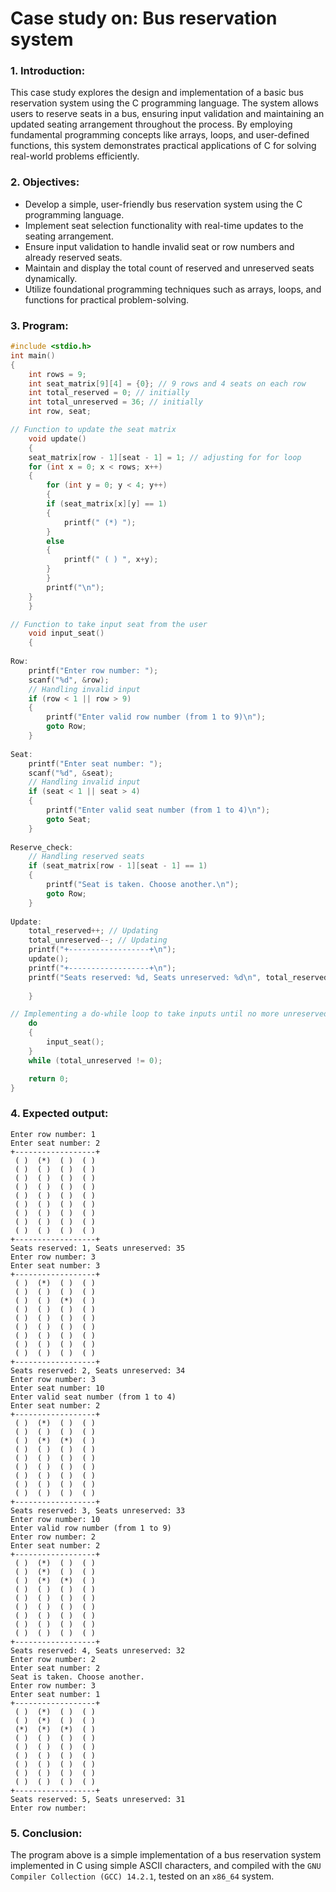 # Case study on: Bus reservation system

### 1. Introduction:
This case study explores the design and implementation of a basic bus reservation system using the C programming language. The system allows users to reserve seats in a bus, ensuring input validation and maintaining an updated seating arrangement throughout the process. By employing fundamental programming concepts like arrays, loops, and user-defined functions, this system demonstrates practical applications of C for solving real-world problems efficiently.

### 2. Objectives:
- Develop a simple, user-friendly bus reservation system using the C programming language.
- Implement seat selection functionality with real-time updates to the seating arrangement.
- Ensure input validation to handle invalid seat or row numbers and already reserved seats.
- Maintain and display the total count of reserved and unreserved seats dynamically.
- Utilize foundational programming techniques such as arrays, loops, and functions for practical problem-solving.

### 3. Program:
```C
#include <stdio.h>
int main()
{
    int rows = 9;
    int seat_matrix[9][4] = {0}; // 9 rows and 4 seats on each row
    int total_reserved = 0; // initially
    int total_unreserved = 36; // initially
    int row, seat;

// Function to update the seat matrix
    void update()
    {
	seat_matrix[row - 1][seat - 1] = 1; // adjusting for for loop
	for (int x = 0; x < rows; x++) 
	{
	    for (int y = 0; y < 4; y++)
	    {
		if (seat_matrix[x][y] == 1)
		{
		    printf(" (*) ");
		}
		else 
		{
		    printf(" ( ) ", x+y);
		}
	    }
	    printf("\n");
	}
    }

// Function to take input seat from the user
    void input_seat()
    {
    
Row:
	printf("Enter row number: ");
	scanf("%d", &row);
	// Handling invalid input
	if (row < 1 || row > 9)
	{
	    printf("Enter valid row number (from 1 to 9)\n"); 
	    goto Row;
	}
	
Seat:
	printf("Enter seat number: ");
	scanf("%d", &seat);
	// Handling invalid input
	if (seat < 1 || seat > 4)
	{
	    printf("Enter valid seat number (from 1 to 4)\n");  
	    goto Seat;
	}
	
Reserve_check:
	// Handling reserved seats
	if (seat_matrix[row - 1][seat - 1] == 1)
	{
	    printf("Seat is taken. Choose another.\n"); 
	    goto Row;
	}
	
Update:
	total_reserved++; // Updating 
	total_unreserved--; // Updating 
	printf("+------------------+\n");
	update();
	printf("+------------------+\n");
	printf("Seats reserved: %d, Seats unreserved: %d\n", total_reserved, total_unreserved);
    
    }

// Implementing a do-while loop to take inputs until no more unreserved seats are left
    do 
    {
		input_seat();
    }
    while (total_unreserved != 0);

    return 0;
}
```

### 4. Expected output:
```
Enter row number: 1
Enter seat number: 2
+------------------+
 ( )  (*)  ( )  ( )
 ( )  ( )  ( )  ( )
 ( )  ( )  ( )  ( )
 ( )  ( )  ( )  ( )
 ( )  ( )  ( )  ( )
 ( )  ( )  ( )  ( )
 ( )  ( )  ( )  ( )
 ( )  ( )  ( )  ( )
 ( )  ( )  ( )  ( )
+------------------+
Seats reserved: 1, Seats unreserved: 35
Enter row number: 3
Enter seat number: 3
+------------------+
 ( )  (*)  ( )  ( )
 ( )  ( )  ( )  ( )
 ( )  ( )  (*)  ( )
 ( )  ( )  ( )  ( )
 ( )  ( )  ( )  ( )
 ( )  ( )  ( )  ( )
 ( )  ( )  ( )  ( )
 ( )  ( )  ( )  ( )
 ( )  ( )  ( )  ( )
+------------------+
Seats reserved: 2, Seats unreserved: 34
Enter row number: 3
Enter seat number: 10
Enter valid seat number (from 1 to 4)
Enter seat number: 2
+------------------+
 ( )  (*)  ( )  ( )
 ( )  ( )  ( )  ( )
 ( )  (*)  (*)  ( )
 ( )  ( )  ( )  ( )
 ( )  ( )  ( )  ( )
 ( )  ( )  ( )  ( )
 ( )  ( )  ( )  ( )
 ( )  ( )  ( )  ( )
 ( )  ( )  ( )  ( )
+------------------+
Seats reserved: 3, Seats unreserved: 33
Enter row number: 10
Enter valid row number (from 1 to 9)
Enter row number: 2
Enter seat number: 2
+------------------+
 ( )  (*)  ( )  ( )
 ( )  (*)  ( )  ( )
 ( )  (*)  (*)  ( )
 ( )  ( )  ( )  ( )
 ( )  ( )  ( )  ( )
 ( )  ( )  ( )  ( )
 ( )  ( )  ( )  ( )
 ( )  ( )  ( )  ( )
 ( )  ( )  ( )  ( )
+------------------+
Seats reserved: 4, Seats unreserved: 32
Enter row number: 2
Enter seat number: 2
Seat is taken. Choose another.
Enter row number: 3
Enter seat number: 1
+------------------+
 ( )  (*)  ( )  ( )
 ( )  (*)  ( )  ( )
 (*)  (*)  (*)  ( )
 ( )  ( )  ( )  ( )
 ( )  ( )  ( )  ( )
 ( )  ( )  ( )  ( )
 ( )  ( )  ( )  ( )
 ( )  ( )  ( )  ( )
 ( )  ( )  ( )  ( )
+------------------+
Seats reserved: 5, Seats unreserved: 31
Enter row number: 
```

### 5. Conclusion:
The program above is a simple implementation of a bus reservation system implemented in C using simple ASCII characters, and compiled with the `GNU Compiler Collection (GCC) 14.2.1`, tested on an `x86_64` system. 

